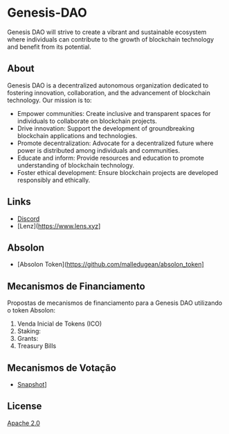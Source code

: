 # Genesis-DAO
Genesis DAO will strive to create a vibrant and sustainable ecosystem where individuals can contribute to the growth of blockchain technology and benefit from its potential.

## About
Genesis DAO is a decentralized autonomous organization dedicated to fostering innovation, collaboration, and the advancement of blockchain technology. Our mission is to:

-  Empower communities: Create inclusive and transparent spaces for individuals to collaborate on blockchain projects.
-  Drive innovation: Support the development of groundbreaking blockchain applications and technologies.
-  Promote decentralization: Advocate for a decentralized future where power is distributed among individuals and communities.
-  Educate and inform: Provide resources and education to promote understanding of blockchain technology.
-  Foster ethical development: Ensure blockchain projects are developed responsibly and ethically.

## Links
-  [Discord](https://discord.com/)
-  [Lenz](https://www.lens.xyz]

## Absolon
-  [Absolon Token](https://github.com/malledugean/absolon_token]

## Mecanismos de Financiamento

Propostas de mecanismos de financiamento para a Genesis DAO utilizando o token Absolon:

1. Venda Inicial de Tokens (ICO)
2. Staking:
3. Grants:
4. Treasury Bills

## Mecanismos de Votação
-  [Snapshot](https://snapshot.org/)]


## License

[Apache 2.0](https://choosealicense.com/licenses/apache2/)

